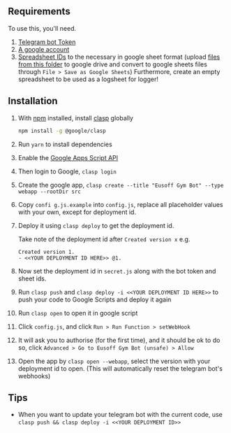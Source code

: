 ## Requirements

To use this, you'll need.

1. [Telegram bot Token](https://core.telegram.org/bots)
2. [A google account](https://script.google.com/home)
3. [Spreadsheet IDs](https://developers.google.com/sheets/api/guides/concepts#spreadsheet_id) to the necessary in google sheet format (upload [files from this folder](sheets) to google drive and convert to google sheets files through `File > Save as Google Sheets`) Furthermore, create an empty spreadsheet to be used as a logsheet for logger!

## Installation

1. With [npm](https://github.com/nodenv/nodenv) installed, install [clasp](https://developers.google.com/apps-script/guides/clasp) globally

   ```bash
   npm install -g @google/clasp
   ```

2. Run `yarn` to install dependencies
3. Enable the [Google Apps Script API](https://script.google.com/home/usersettings)
4. Then login to Google, `clasp login`
5. Create the google app, `clasp create --title "Eusoff Gym Bot" --type webapp --rootDir src`
6. Copy `confi
g.js.example` into `config.js`, replace all placeholder values with your own, except for deployment id.
7. Deploy it using `clasp deploy` to get the deployment id.

   Take note of the deployment id after `Created version x` e.g.

   ```
   Created version 1.
   - <<YOUR DEPLOYMENT ID HERE>> @1.
   ```

8. Now set the deployment id in `secret.js` along with the bot token and sheet ids.
9. Run `clasp push` and `clasp deploy -i <<YOUR DEPLOYMENT ID HERE>>` to push your code to Google Scripts and deploy it again
10. Run `clasp open` to open it in google script
11. Click `config.js`, and click `Run > Run Function > setWebHook`
12. It will ask you to authorise (for the first time), and it should be ok to do so, click `Advanced > Go to Eusoff Gym Bot (unsafe) > Allow`

13. Open the app by `clasp open --webapp`, select the version with your deployment id to open. (This will automatically reset the telegram bot's webhooks)

## Tips

- When you want to update your telegram bot with the current code, use `clasp push && clasp deploy -i <<YOUR DEPLOYMENT ID>>`
